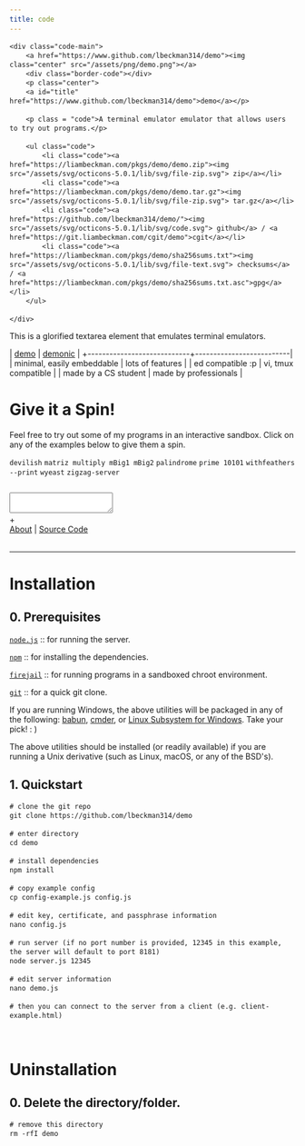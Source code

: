 ```yaml
---
title: code
---
```


<div class="container">

    <div class="code-main">
        <a href="https://www.github.com/lbeckman314/demo"><img class="center" src="/assets/png/demo.png"></a>
        <div class="border-code"></div>
        <p class="center">
        <a id="title" href="https://www.github.com/lbeckman314/demo">demo</a></p>

        <p class = "code">A terminal emulator emulator that allows users to try out programs.</p>

        <ul class="code">
            <li class="code"><a href="https://liambeckman.com/pkgs/demo/demo.zip"><img src="/assets/svg/octicons-5.0.1/lib/svg/file-zip.svg"> zip</a></li>
            <li class="code"><a href="https://liambeckman.com/pkgs/demo/demo.tar.gz"><img src="/assets/svg/octicons-5.0.1/lib/svg/file-zip.svg"> tar.gz</a></li>
            <li class="code"><a href="https://github.com/lbeckman314/demo/"><img src="/assets/svg/octicons-5.0.1/lib/svg/code.svg"> github</a> / <a href="https://git.liambeckman.com/cgit/demo">cgit</a></li>
            <li class="code"><a href="https://liambeckman.com/pkgs/demo/sha256sums.txt"><img src="/assets/svg/octicons-5.0.1/lib/svg/file-text.svg"> checksums</a> / <a href="https://liambeckman.com/pkgs/demo/sha256sums.txt.asc">gpg</a></li>
        </ul>

    </div>


</div>

This is a glorified textarea element that emulates terminal emulators.

| [demo](/code/demo)         | [demonic](/code/demonic) |
+----------------------------+--------------------------|
| minimal, easily embeddable | lots of features         |
| ed compatible :p           | vi, tmux compatible      |
| made by a CS student       | made by professionals    |

# Give it a Spin!

Feel free to try out some of my programs in an interactive sandbox. Click on any of the examples below to give them a spin.

<div class="demo-examples-container">
    <code class="demo-examples">devilish</code>
    <code class="demo-examples">matriz multiply mBig1 mBig2</code>
    <code class="demo-examples">palindrome</code>
    <code class="demo-examples">prime 10101</code>
    <code class="demo-examples">withfeathers --print</code>
    <code class="demo-examples">wyeast</code>
    <code class="demo-examples">zigzag-server</code>
</div>

<pre id="info"></pre>
<div id="terminal">
    <textarea class="terminals"></textarea>
</div>
<script src="/assets/js/demo.js"></script>
<script type="text/javascript">MYLIBRARY.init(["prime 10101"]);</script>

<div id="button-container">
    <span id="duplicate-terminal">+</span>
    <div class="what-is-this">
        <a href="/code/demo">About</a>
        |
        <a href="https://github.com/lbeckman314/demo">Source Code</a>
    </div>
</div>

<br />
<hr />

# Installation

<h2 class="code">0. Prerequisites</h2>

[`node.js`](https://nodejs.org/en/) :: for running the server.

[`npm`](https://www.npmjs.com/) :: for installing the dependencies.

[`firejail`](https://firejail.wordpress.com/) :: for running programs in a sandboxed chroot environment.

[`git`](https://git-scm.com/) :: for a quick git clone.

If you are running Windows, the above utilities will be packaged in any of the following: [babun](https://babun.github.io/), [cmder](http://cmder.net/), or [Linux Subsystem for Windows](https://docs.microsoft.com/en-us/windows/wsl/install-win10). Take your pick! : )

The above utilities should be installed (or readily available) if you are running a Unix derivative (such as Linux, macOS, or any of the BSD's).

<h2 class="code">1. Quickstart</h2>

```shell
# clone the git repo
git clone https://github.com/lbeckman314/demo

# enter directory
cd demo

# install dependencies
npm install

# copy example config
cp config-example.js config.js

# edit key, certificate, and passphrase information
nano config.js

# run server (if no port number is provided, 12345 in this example, the server will default to port 8181)
node server.js 12345

# edit server information
nano demo.js

# then you can connect to the server from a client (e.g. client-example.html)
```

<br />

# Uninstallation

<h2 class="code">0. Delete the directory/folder.</h2>

```shell
# remove this directory
rm -rfI demo
```
